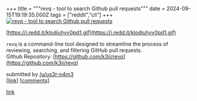 +++
title = """revq - tool to search Github pull requests"""
date = 2024-09-15T19:19:35.000Z
tags = ["reddit","cli"]
+++
[![revq - tool to search Github pull requests](https://external-preview.redd.it/fsFPI9q4ou26F6LhB2wyO7pJm0Q-jqDB7reaxaoCZ34.jpg?width=640&crop=smart&auto=webp&s=4cbe5a90a79cbcb7e056f65d309404a58f98a92b "revq - tool to search Github pull requests")](https://www.reddit.com/r/commandline/comments/1fhkpdt/revq_tool_to_search_github_pull_requests/)

[https://i.redd.it/klodjuhyv0pd1.gif](https://i.redd.it/klodjuhyv0pd1.gif)

`revq` is a command-line tool designed to streamline the process of reviewing, searching, and filtering GitHub pull requests.  
Github Repository: [https://github.com/k3ii/revq](https://github.com/k3ii/revq)

submitted by [/u/us3r-n4m3](https://www.reddit.com/user/us3r-n4m3)  
[\[link\]](https://www.reddit.com/r/commandline/comments/1fhkpdt/revq_tool_to_search_github_pull_requests/) [\[comments\]](https://www.reddit.com/r/commandline/comments/1fhkpdt/revq_tool_to_search_github_pull_requests/)

[link](https://www.reddit.com/r/commandline/comments/1fhkpdt/revq_tool_to_search_github_pull_requests/)
